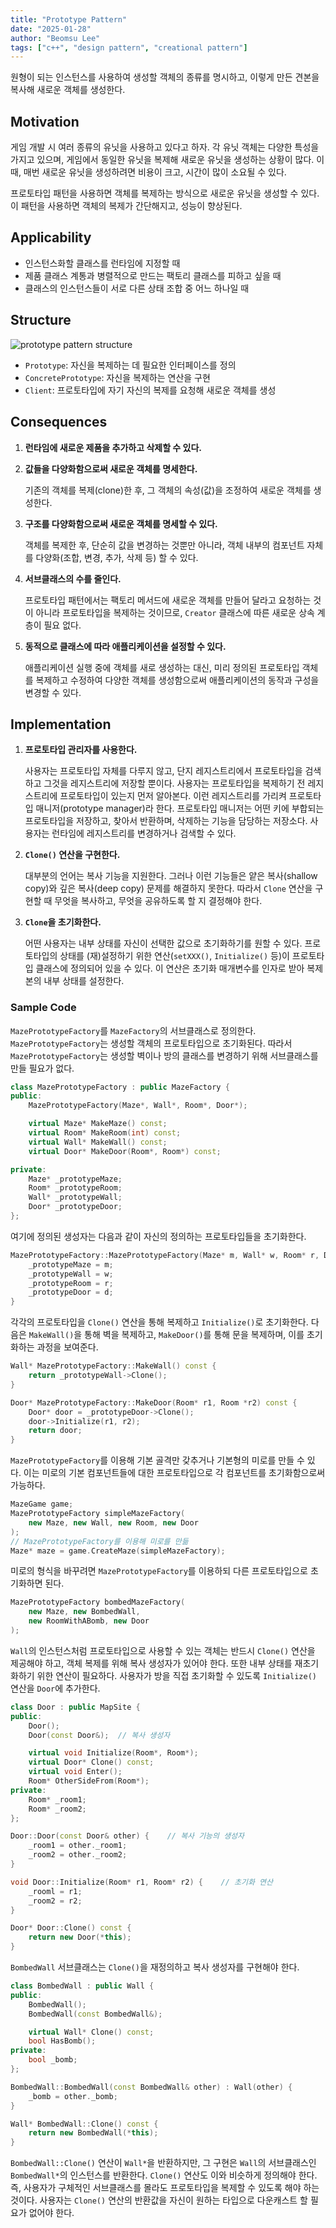 ```yaml
---
title: "Prototype Pattern"
date: "2025-01-28"
author: "Beomsu Lee"
tags: ["c++", "design pattern", "creational pattern"]
---
```


원형이 되는 인스턴스를 사용하여 생성할 객체의 종류를 명시하고, 이렇게 만든 견본을 복사해 새로운 객체를 생성한다.

## Motivation

게임 개발 시 여러 종류의 유닛을 사용하고 있다고 하자. 각 유닛 객체는 다양한 특성을 가지고 있으며, 게임에서 동일한 유닛을 복제해 새로운 유닛을 생성하는 상황이 많다. 이때, 매번 새로운 유닛을 생성하려면 비용이 크고, 시간이 많이 소요될 수 있다.

프로토타입 패턴을 사용하면 객체를 복제하는 방식으로 새로운 유닛을 생성할 수 있다. 이 패턴을 사용하면 객체의 복제가 간단해지고, 성능이 향상된다. 

## Applicability

- 인스턴스화할 클래스를 런타임에 지정할 때
- 제품 클래스 계통과 병렬적으로 만드는 팩토리 클래스를 피하고 싶을 때
- 클래스의 인스턴스들이 서로 다른 상태 조합 중 어느 하나일 때

## Structure

![prototype pattern structure](images/patterns/prototype_pattern_structure.png)

- `Prototype`: 자신을 복제하는 데 필요한 인터페이스를 정의
- `ConcretePrototype`: 자신을 복제하는 연산을 구현
- `Client`: 프로토타입에 자기 자신의 복제를 요청해 새로운 객체를 생성

## Consequences

1. **런타임에 새로운 제품을 추가하고 삭제할 수 있다.**
2. **값들을 다양화함으로써 새로운 객체를 명세한다.** 

    기존의 객체를 복제(clone)한 후, 그 객체의 속성(값)을 조정하여 새로운 객체를 생성한다.
3. **구조를 다양화함으로써 새로운 객체를 명세할 수 있다.**

    객체를 복제한 후, 단순히 값을 변경하는 것뿐만 아니라, 객체 내부의 컴포넌트 자체를 다양화(조합, 변경, 추가, 삭제 등) 할 수 있다. 

4. **서브클래스의 수를 줄인다.**

    프로토타입 패턴에서는 팩토리 메서드에 새로운 객체를 만들어 달라고 요청하는 것이 아니라 프로토타입을 복제하는 것이므로, `Creator` 클래스에 따른 새로운 상속 계층이 필요 없다.
5. **동적으로 클래스에 따라 애플리케이션을 설정할 수 있다.**

    애플리케이션 실행 중에 객체를 새로 생성하는 대신, 미리 정의된 프로토타입 객체를 복제하고 수정하여 다양한 객체를 생성함으로써 애플리케이션의 동작과 구성을 변경할 수 있다.

## Implementation

1. **프로토타입 관리자를 사용한다.**

    사용자는 프로토타입 자체를 다루지 않고, 단지 레지스트리에서 프로토타입을 검색하고 그것을 레지스트리에 저장할 뿐이다. 사용자는 프로토타입을 복제하기 전 레지스트리에 프로토타입이 있는지 먼저 알아본다. 이런 레지스트리를 가리켜 프로토타입 매니저(prototype manager)라 한다. 프로토타입 매니저는 어떤 키에 부합되는 프로토타입을 저장하고, 찾아서 반환하며, 삭제하는 기능을 담당하는 저장소다. 사용자는 런타임에 레지스트리를 변경하거나 검색할 수 있다. 
2. **`Clone()` 연산을 구현한다.**

    대부분의 언어는 복사 기능을 지원한다. 그러나 이런 기능들은 얕은 복사(shallow copy)와 깊은 복사(deep copy) 문제를 해결하지 못한다. 따라서 `Clone` 연산을 구현할 때 무엇을 복사하고, 무엇을 공유하도록 할 지 결정해야 한다.
3. **`Clone`을 초기화한다.**

    어떤 사용자는 내부 상태를 자신이 선택한 값으로 초기화하기를 원할 수 있다. 프로토타입의 상태를 (재)설정하기 위한 연산(`setXXX()`, `Initialize()` 등)이 프로토타입 클래스에 정의되어 있을 수 있다. 이 연산은 초기화 매개변수를 인자로 받아 복제본의 내부 상태를 설정한다.

### Sample Code

`MazePrototypeFactory`를 `MazeFactory`의 서브클래스로 정의한다. `MazePrototypeFactory`는 생성할 객체의 프로토타입으로 초기화된다. 따라서 `MazePrototypeFactory`는 생성할 벽이나 방의 클래스를 변경하기 위해 서브클래스를 만들 필요가 없다.

```cpp
class MazePrototypeFactory : public MazeFactory {
public:
    MazePrototypeFactory(Maze*, Wall*, Room*, Door*);

    virtual Maze* MakeMaze() const;
    virtual Room* MakeRoom(int) const;
    virtual Wall* MakeWall() const;
    virtual Door* MakeDoor(Room*, Room*) const;

private:
    Maze* _prototypeMaze;
    Room* _prototypeRoom;
    Wall* _prototypeWall;
    Door* _prototypeDoor;
};
```

여기에 정의된 생성자는 다음과 같이 자신의 정의하는 프로토타입들을 초기화한다.

```cpp
MazePrototypeFactory::MazePrototypeFactory(Maze* m, Wall* w, Room* r, Door* d) {
    _prototypeMaze = m;
    _prototypeWall = w;
    _prototypeRoom = r;
    _prototypeDoor = d;
}
```

각각의 프로토타입을 `Clone()` 연산을 통해 복제하고 `Initialize()`로 초기화한다. 다음은 `MakeWall()`을 통해 벽을 복제하고, `MakeDoor()`를 통해 문을 복제하며, 이를 초기화하는 과정을 보여준다.

```cpp
Wall* MazePrototypeFactory::MakeWall() const {
    return _prototypeWall->Clone();
}

Door* MazePrototypeFactory::MakeDoor(Room* r1, Room *r2) const {
    Door* door = _prototypeDoor->Clone();
    door->Initialize(r1, r2);
    return door;
}
```

`MazePrototypeFactory`를 이용해 기본 골격만 갖추거나 기본형의 미로를 만들 수 있다. 이는 미로의 기본 컴포넌트들에 대한 프로토타입으로 각 컴포넌트를 초기화함으로써 가능하다.

```cpp
MazeGame game;
MazePrototypeFactory simpleMazeFactory(
    new Maze, new Wall, new Room, new Door
);
// MazePrototypeFactory를 이용해 미로를 만듦
Maze* maze = game.CreateMaze(simpleMazeFactory);
```

미로의 형식을 바꾸려면 `MazePrototypeFactory`를 이용하되 다른 프로토타입으로 초기화하면 된다.

```cpp
MazePrototypeFactory bombedMazeFactory(
    new Maze, new BombedWall,
    new RoomWithABomb, new Door
);
```

`Wall`의 인스턴스처럼 프로토타입으로 사용할 수 있는 객체는 반드시 `Clone()` 연산을 제공해야 하고, 객체 복제를 위해 복사 생성자가 있어야 한다. 또한 내부 상태를 재초기화하기 위한 연산이 필요하다. 사용자가 방을 직접 초기화할 수 있도록 `Initialize()` 연산을 `Door`에 추가한다.

```cpp
class Door : public MapSite {
public:
    Door();
    Door(const Door&);  // 복사 생성자

    virtual void Initialize(Room*, Room*);
    virtual Door* Clone() const;
    virtual void Enter();
    Room* OtherSideFrom(Room*);
private:
    Room* _room1;
    Room* _room2;
};

Door::Door(const Door& other) {    // 복사 기능의 생성자
    _room1 = other._room1;
    _room2 = other._room2;
}

void Door::Initialize(Room* r1, Room* r2) {    // 초기화 연산
    _rooml = r1;
    _room2 = r2;
}

Door* Door::Clone() const {
    return new Door(*this);
}
```

`BombedWall` 서브클래스는 `Clone()`을 재정의하고 복사 생성자를 구현해야 한다.

```cpp
class BombedWall : public Wall {
public:
    BombedWall();
    BombedWall(const BombedWall&);

    virtual Wall* Clone() const;
    bool HasBomb();
private:
    bool _bomb;
};

BombedWall::BombedWall(const BombedWall& other) : Wall(other) {
    _bomb = other._bomb;
}

Wall* BombedWall::Clone() const {
    return new BombedWall(*this);
}
```

`BombedWall::Clone()` 연산이 `Wall*`을 반환하지만, 그 구현은 `Wall`의 서브클래스인 `BombedWall*`의 인스턴스를 반환한다. `Clone()` 연산도 이와 비슷하게 정의해야 한다. 즉, 사용자가 구체적인 서브클래스를 몰라도 프로토타입을 복제할 수 있도록 해야 하는 것이다. 사용자는 `Clone()` 연산의 반환값을 자신이 원하는 타입으로 다운캐스트 할 필요가 없어야 한다.